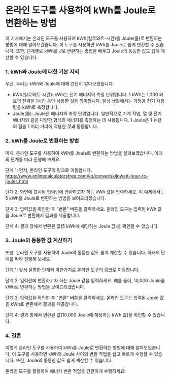 온라인 도구를 사용하여 kWh를 Joule로 변환하는 방법
================================

이 기사에서는 온라인 도구를 사용하여 kWh(킬로와트-시간)를 Joule(줄)로 변환하는 방법에 대해 알아보겠습니다. 이 도구를 사용하면 kWh를 Joule로 쉽게 변환할 수 있습니다. 또한, 단계별로 kWh를 J로 변환하는 방법을 배우고 Joule의 동등한 값도 쉽게 계산할 수 있습니다.

### 1. kWh와 Joule에 대한 기본 지식

우선, 우리는 kWh와 Joule에 대해 간단히 알아보겠습니다.

- kWh(킬로와트-시간): kWh는 전기 에너지의 측정 단위입니다. 1 kWh는 1,000 와트의 전력을 1시간 동안 사용한 것을 의미합니다. 일상 생활에서는 가정용 전기 사용량을 kWh로 측정합니다.
- Joule(줄): Joule은 에너지의 측정 단위입니다. 일반적으로 기계 작업, 열 및 전기 에너지와 같은 다양한 형태의 에너지를 측정하는 데 사용됩니다. 1 Joule은 1 뉴턴의 힘을 1 미터 거리에 적용한 것과 동등합니다.

### 2. kWh를 Joule로 변환하는 방법

이제, 온라인 도구를 사용하여 kWh를 Joule로 변환하는 방법을 살펴보겠습니다. 아래의 단계를 따라 진행해 보세요.

단계 1: 먼저, 온라인 도구의 링크로 이동합니다. <https://www.onlinecalculatorsfree.com/ko/convert/kilowatt-hour-to-joules.html>

단계 2: 화면에 표시된 입력란에 변환하고자 하는 kWh 값을 입력하세요. 이 예제에서는 5 kWh를 Joule로 변환하는 방법을 보여드리겠습니다.

단계 3: 입력값을 확인한 후 "변환" 버튼을 클릭하세요. 온라인 도구는 입력된 kWh 값을 Joule로 변환해서 결과를 제공합니다.

단계 4: 결과 창에서 변환된 값(5 kWh에 해당하는 Joule 값)을 확인할 수 있습니다.

### 3. Joule의 동등한 값 계산하기

또한, 온라인 도구를 사용하여 Joule의 동등한 값도 쉽게 계산할 수 있습니다. 아래의 단계를 따라 진행해 보세요.

단계 1: 앞서 설명한 단계와 마찬가지로 온라인 도구의 링크로 이동합니다.

단계 2: 입력란에 변환하고자 하는 Joule 값을 입력하세요. 예를 들어, 10,000 Joule을 kWh로 변환하는 방법을 보여드리겠습니다.

단계 3: 입력값을 확인한 후 "변환" 버튼을 클릭하세요. 온라인 도구는 입력된 Joule 값을 kWh로 변환해서 결과를 제공합니다.

단계 4: 결과 창에서 변환된 값(10,000 Joule에 해당하는 kWh 값)을 확인할 수 있습니다.

### 4. 결론

이렇게 온라인 도구를 사용하여 kWh를 Joule로 변환하는 방법에 대해 알아보았습니다. 이 도구를 사용하면 kWh와 Joule 사이의 변환 작업을 쉽고 빠르게 수행할 수 있습니다. 또한, Joule의 동등한 값도 쉽게 계산할 수 있습니다.

온라인 도구를 활용하여 에너지 변환 작업을 간편하게 수행하세요!
